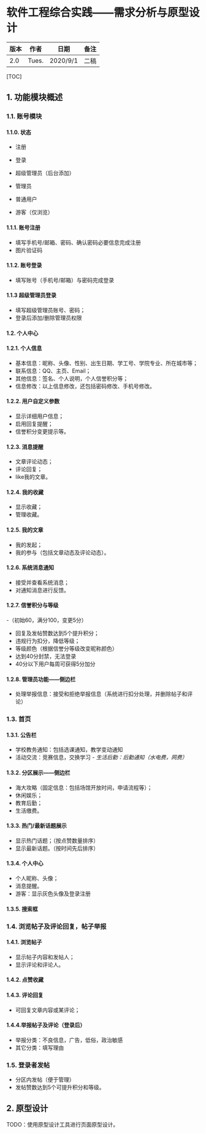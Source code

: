 # 软件工程综合实践——需求分析与原型设计

| 版本 | 作者 | 日期 | 备注 | 
| ------ | ------ | ------ | ------ |
| 2.0 | Tues. | 2020/9/1 | 二稿 |

[TOC]

## 1. 功能模块概述

### 1.1. 账号模块

#### 1.1.0. 状态

- 注册
- 登录

- 超级管理员（后台添加）
- 管理员
- 普通用户
- 游客（仅浏览）

#### 1.1.1. 账号注册

- 填写手机号/邮箱、密码、确认密码必要信息完成注册
- 图片验证码

#### 1.1.2. 账号登录

- 填写账号（手机号/邮箱）与密码完成登录

#### 1.1.3 超级管理员登录

- 填写超级管理员账号、密码；
- 登录后添加/删除管理员权限

#### 1.2. 个人中心

#### 1.2.1. 个人信息

- 基本信息：昵称、头像、性别、出生日期、学工号、学院专业、所在城市等；
- 联系信息：QQ、主页、Email；
- 其他信息：签名、个人说明，个人信誉积分等；
- 信息修改：以上信息修改，还包括密码修改、手机号修改。

#### 1.2.2. 用户自定义参数

- 显示详细用户信息；
- 启用回复提醒；
- 信誉积分变更提示等。

#### 1.2.3. 消息提醒

- 文章评论动态；
- 评论回复；
- like我的文章。

#### 1.2.4. 我的收藏

- 显示收藏；
- 管理收藏。

#### 1.2.5. 我的文章

- 我的发起；
- 我的参与（包括文章动态及评论动态）。

#### 1.2.6. 系统消息通知

- 接受并查看系统消息；
- 对通知消息进行反馈。

#### 1.2.7. 信誉积分与等级

-（初始60，满分100，变更5分）
- 回复及发帖赞数达到5个提升积分；
- 违规行为扣分，降低等级；
- 等级颜色（根据信誉分等级改变昵称颜色）
- 达到40分封禁，无法登录
- 40分以下用户每周可获得5分加分

#### 1.2.8. 管理员功能——侧边栏

- 处理举报信息：接受和拒绝举报信息（系统进行扣分处理，并删除帖子和评论）

### 1.3. 首页

#### 1.3.1. 公告栏

- 学校教务通知：包括选课通知，教学变动通知
- 活动交流：竞赛信息，交换学习
*- 生活后勤：后勤通知（水电费，网费）*

#### 1.3.2. 分区展示——侧边栏

- 海大攻略（固定信息：包括场馆开放时间，申请流程等）；
- 休闲娱乐；
- 教育后勤；
- 生活缴费。	

#### 1.3.3. 热门/最新话题展示

- 显示热门话题；（按点赞数量排序）
- 显示最新话题。（按时间先后排序）

#### 1.3.4. 个人中心

- 个人昵称、头像；
- 消息提醒。
- 游客：显示灰色头像及登录注册

#### 1.3.5. 搜索框

### 1.4. 浏览帖子及评论回复，帖子举报

#### 1.4.1. 浏览帖子

- 显示帖子内容和发帖人；
- 显示评论和评论人。

#### 1.4.2. 点赞收藏

#### 1.4.3. 评论回复

- 可回复文章内容或某评论；

#### 1.4.4.举报帖子及评论（登录后）

- 举报分类：不良信息，广告，低俗，政治敏感
- 其它分类：填写理由

### 1.5. 登录者发帖

- 分区内发帖（便于管理）
- 发帖赞数达到5个可提升积分和等级。

## 2. 原型设计

TODO：使用原型设计工具进行页面原型设计。
